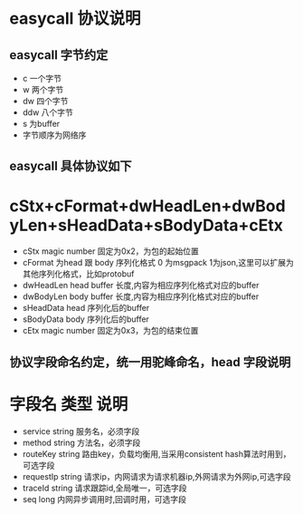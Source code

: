 easycall 协议说明
============

easycall 字节约定
---------------

* c 一个字节
* w 两个字节
* dw 四个字节
* ddw 八个字节
* s 为buffer
* 字节顺序为网络序

easycall 具体协议如下
--------------------

# cStx+cFormat+dwHeadLen+dwBodyLen+sHeadData+sBodyData+cEtx

* cStx magic number 固定为0x2，为包的起始位置
* cFormat 为head 跟 body 序列化格式 0 为msgpack 1为json,这里可以扩展为其他序列化格式，比如protobuf
* dwHeadLen head buffer 长度,内容为相应序列化格式对应的buffer
* dwBodyLen body buffer 长度,内容为相应序列化格式对应的buffer
* sHeadData head 序列化后的buffer
* sBodyData body 序列化后的buffer
* cEtx magic number 固定为0x3，为包的结束位置

协议字段命名约定，统一用驼峰命名，head 字段说明
----------------------------------------

# 字段名 类型 说明
* service string 服务名，必须字段
* method string 方法名，必须字段
* routeKey string 路由key，负载均衡用,当采用consistent hash算法时用到，可选字段
* requestIp string 请求ip，内网请求为请求机器ip,外网请求为外网ip,可选字段
* traceId string 请求跟踪id,全局唯一，可选字段
* seq long 内网异步调用时,回调时用，可选字段


